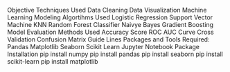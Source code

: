 Objective
Techniques Used
Data Cleaning
Data Visualization
Machine Learning Modeling
Algortihms Used
Logistic Regression
Support Vector Machine
KNN
Random Forest Classifier
Naivye Bayes
Gradient Boosting
Model Evaluation Methods Used
Accuracy Score
ROC AUC Curve
Cross Validation
Confusion Matrix
Guide Lines
Packages and Tools Required:
Pandas 
Matplotlib
Seaborn
Scikit Learn
Jupyter Notebook
Package Installation
pip install numpy
pip install pandas
pip install seaborn
pip install scikit-learn
pip install matplotlib
